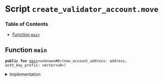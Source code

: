 
<a name="SCRIPT"></a>

# Script `create_validator_account.move`

### Table of Contents

-  [Function `main`](#SCRIPT_main)



<a name="SCRIPT_main"></a>

## Function `main`



<pre><code><b>public</b> <b>fun</b> <a href="#SCRIPT_main">main</a>&lt;unknown#0&gt;(new_account_address: address, auth_key_prefix: vector&lt;u8&gt;)
</code></pre>



<details>
<summary>Implementation</summary>


<pre><code><b>fun</b> <a href="#SCRIPT_main">main</a>&lt;Token&gt;(new_account_address: address, auth_key_prefix: vector&lt;u8&gt;) {
    <a href="../../modules/doc/LibraAccount.md#0x0_LibraAccount_create_validator_account">LibraAccount::create_validator_account</a>&lt;Token&gt;(
        new_account_address,
        auth_key_prefix);
}
</code></pre>



</details>
